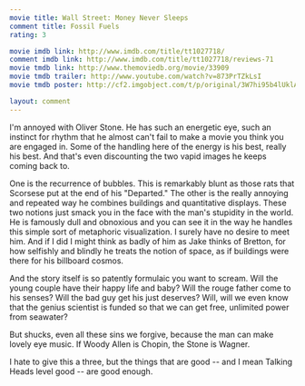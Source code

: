 ```yaml
---
movie title: Wall Street: Money Never Sleeps
comment title: Fossil Fuels
rating: 3

movie imdb link: http://www.imdb.com/title/tt1027718/
comment imdb link: http://www.imdb.com/title/tt1027718/reviews-71
movie tmdb link: http://www.themoviedb.org/movie/33909
movie tmdb trailer: http://www.youtube.com/watch?v=873PrTZkLsI
movie tmdb poster: http://cf2.imgobject.com/t/p/original/3W7hi95b4lUklAP14pFVz21VSW5.jpg

layout: comment
---
```


I'm annoyed with Oliver Stone. He has such an energetic eye, such an instinct for rhythm that he almost can't fail to make a movie you think you are engaged in. Some of the handling here of the energy is his best, really his best. And that's even discounting the two vapid images he keeps coming back to.

One is the recurrence of bubbles. This is remarkably blunt as those rats that Scorsese put at the end of his "Departed." The other is the really annoying and repeated way he combines buildings and quantitative displays. These two notions just smack you in the face with the man's stupidity in the world. He is famously dull and obnoxious and you can see it in the way he handles this simple sort of metaphoric visualization. I surely have no desire to meet him. And if I did I might think as badly of him as Jake thinks of Bretton, for how selfishly and blindly he treats the notion of space, as if buildings were there for his billboard cosmos.

And the story itself is so patently formulaic you want to scream. Will the young couple have their happy life and baby? Will the rouge father come to his senses? Will the bad guy get his just deserves? Will, will we even know that the genius scientist is funded so that we can get free, unlimited power from seawater?

But shucks, even all these sins we forgive, because the man can make lovely eye music. If Woody Allen is Chopin, the Stone is Wagner.

I hate to give this a three, but the things that are good -- and I mean Talking Heads level good -- are good enough.